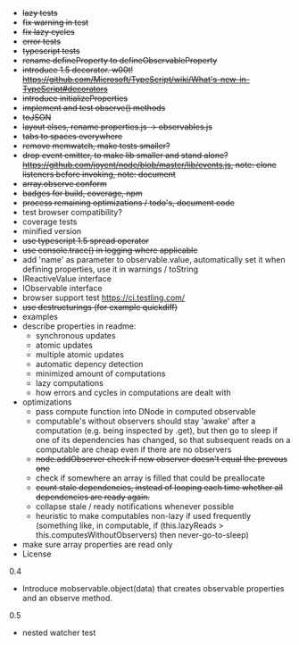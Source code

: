 
* ~~lazy tests~~
* ~~fix warning in test~~
* ~~fix lazy cycles~~
* ~~error tests~~
* ~~typescript tests~~
* ~~rename defineProperty to defineObservableProperty~~
* ~~introduce 1.5 decorator. w00t! https://github.com/Microsoft/TypeScript/wiki/What's-new-in-TypeScript#decorators~~
* ~~introduce initializeProperties~~
* ~~implement and test observe() methods~~
* ~~toJSON~~
* ~~layout elses, rename properties.js -> observables.js~~
* ~~tabs to spaces everywhere~~
* ~~remove memwatch, make tests smaller?~~
* ~~drop event emitter, to make lib smaller and stand alone? https://github.com/joyent/node/blob/master/lib/events.js, note: clone listeners before invoking, note: document~~
* ~~array.observe conform~~
* ~~badges for build, coverage, npm~~
* ~~process remaining optimizations / todo's, document code~~
* test browser compatibility?
* coverage tests
* minified version
* ~~use typescript 1.5 spread operator~~
* ~~use console.trace() in logging where applicable~~
* add 'name' as parameter to observable.value, automatically set it when defining properties, use it in warnings / toString
* IReactiveValue interface
* IObservable interface
* browser support test https://ci.testling.com/
* ~~use destructurings (for example quickdiff)~~
* examples
* describe properties in readme:
    - synchronous updates
    - atomic updates
    - multiple atomic updates
    - automatic depency detection
    - minimized amount of computations
    - lazy computations
    - how errors and cycles in computations are dealt with
* optimizations
    - pass compute function into DNode in computed observable
    - computable's without observers should stay 'awake' after a computation (e.g. being inspected by .get),
        but then go to sleep if one of its dependencies has changed, so that subsequent reads on a computable are cheap even if there are no observers
    - ~~node.addObserver check if new observer doesn't equal the prevous one~~
    - check if somewhere an array is filled that could be preallocate
    - ~~count stale dependencies, instead of looping each time whether all dependencies are ready again.~~
    - collapse stale / ready notifications whenever possible
    - heuristic to make computables non-lazy if used frequently (something like, in computable, if (this.lazyReads > this.computesWithoutObservers) then never-go-to-sleep)
* make sure array properties are read only
* License

0.4

* Introduce mobservable.object(data) that creates observable properties and an observe method.

0.5

* nested watcher test
